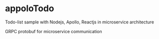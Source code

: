 # appoloTodo
Todo-list sample with Nodejs, Apollo, Reactjs in microservice architecture


GRPC protobuf for microservice communication